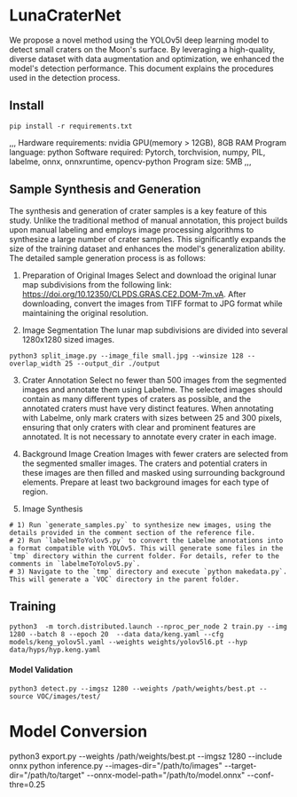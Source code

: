 # LunaCraterNet
We propose a novel method using the YOLOv5l deep learning model to detect small craters on the Moon's surface. By leveraging a high-quality, diverse dataset with data augmentation and optimization, we enhanced the model's detection performance. This document explains the procedures used in the detection process.

## Install
```shell
pip install -r requirements.txt
```
,,,
Hardware requirements: nvidia GPU(memory > 12GB), 8GB RAM
Program language: python
Software required: Pytorch, torchvision, numpy, PIL, labelme, onnx, onnxruntime,  opencv-python
Program size: 5MB
,,,


## Sample Synthesis and Generation
The synthesis and generation of crater samples is a key feature of this study. Unlike the traditional method of manual annotation, this project builds upon manual labeling and employs image processing algorithms to synthesize a large number of crater samples. This significantly expands the size of the training dataset and enhances the model's generalization ability. The detailed sample generation process is as follows:
1. Preparation of Original Images
Select and download the original lunar map subdivisions from the following link: https://doi.org/10.12350/CLPDS.GRAS.CE2.DOM-7m.vA. After downloading, convert the images from TIFF format to JPG format while maintaining the original resolution.

2. Image Segmentation
The lunar map subdivisions are divided into several 1280x1280 sized images.
```shell
python3 split_image.py --image_file small.jpg --winsize 128 --overlap_width 25 --output_dir ./output
```
3. Crater Annotation
Select no fewer than 500 images from the segmented images and annotate them using Labelme. The selected images should contain as many different types of craters as possible, and the annotated craters must have very distinct features. When annotating with Labelme, only mark craters with sizes between 25 and 300 pixels, ensuring that only craters with clear and prominent features are annotated. It is not necessary to annotate every crater in each image.

4. Background Image Creation
Images with fewer craters are selected from the segmented smaller images. The craters and potential craters in these images are then filled and masked using surrounding background elements.
Prepare at least two background images for each type of region.

5. Image Synthesis
```shell
# 1) Run `generate_samples.py` to synthesize new images, using the details provided in the comment section of the reference file.  
# 2) Run `labelmeToYolov5.py` to convert the Labelme annotations into a format compatible with YOLOv5. This will generate some files in the `tmp` directory within the current folder. For details, refer to the comments in `labelmeToYolov5.py`.  
# 3) Navigate to the `tmp` directory and execute `python makedata.py`. This will generate a `VOC` directory in the parent folder.
```

## Training
```shell
python3  -m torch.distributed.launch --nproc_per_node 2 train.py --img 1280 --batch 8 --epoch 20  --data data/keng.yaml --cfg models/keng_yolov5l.yaml --weights weights/yolov5l6.pt --hyp data/hyps/hyp.keng.yaml
```

#### Model Validation
```shell
python3 detect.py --imgsz 1280 --weights /path/weights/best.pt --source VOC/images/test/

```

# Model Conversion
python3 export.py --weights /path/weights/best.pt --imgsz 1280 --include onnx
python inference.py --images-dir="/path/to/images" --target-dir="/path/to/target" --onnx-model-path="/path/to/model.onnx" --conf-thre=0.25
```
